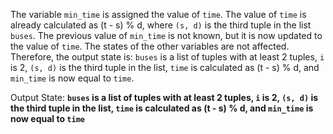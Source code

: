 The variable `min_time` is assigned the value of `time`. The value of `time` is already calculated as (t - s) % d, where `(s, d)` is the third tuple in the list `buses`. The previous value of `min_time` is not known, but it is now updated to the value of `time`. The states of the other variables are not affected. Therefore, the output state is: `buses` is a list of tuples with at least 2 tuples, `i` is 2, `(s, d)` is the third tuple in the list, `time` is calculated as (t - s) % d, and `min_time` is now equal to `time`.

Output State: **`buses` is a list of tuples with at least 2 tuples, `i` is 2, `(s, d)` is the third tuple in the list, `time` is calculated as (t - s) % d, and `min_time` is now equal to `time`**
